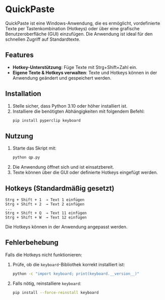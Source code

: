 # QuickPaste 

QuickPaste ist eine Windows-Anwendung, die es ermöglicht, vordefinierte Texte per Tastenkombination (Hotkeys) oder über eine grafische Benutzeroberfläche (GUI) einzufügen. Die Anwendung ist ideal für den schnellen Zugriff auf Standardtexte.

## Features

- **Hotkey-Unterstützung**: Füge Texte mit Strg+Shift+Zahl ein.
- **Eigene Texte & Hotkeys verwalten**: Texte und Hotkeys können in der Anwendung geändert und gespeichert werden.

## Installation

1. Stelle sicher, dass Python 3.10 oder höher installiert ist.
2. Installiere die benötigten Abhängigkeiten mit folgendem Befehl:
   ```sh
   pip install pyperclip keyboard
   ```

## Nutzung

1. Starte das Skript mit:
   ```sh
   python qp.py
   ```
2. Die Anwendung öffnet sich und ist einsatzbereit.
3. Texte können über die GUI oder definierte Hotkeys eingefügt werden.

## Hotkeys (Standardmäßig gesetzt)

```
Strg + Shift + 1  → Text 1 einfügen
Strg + Shift + 2  → Text 2 einfügen
...
Strg + Shift + Q  → Text 11 einfügen
Strg + Shift + W  → Text 12 einfügen
```

Die Hotkeys können in der Anwendung angepasst werden.

## Fehlerbehebung

Falls die Hotkeys nicht funktionieren:

1. Prüfe, ob die `keyboard`-Bibliothek korrekt installiert ist:
   ```sh
   python -c "import keyboard; print(keyboard.__version__)"
   ```
2. Falls nötig, reinstalliere `keyboard`:
   ```sh
   pip install --force-reinstall keyboard
   ```



